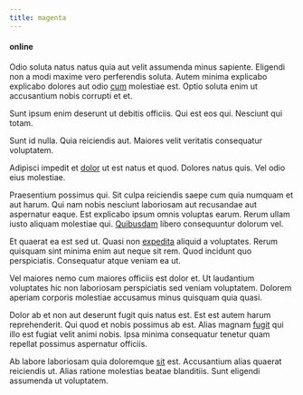 ```yaml
---
title: magenta
---
```


#### online

Odio soluta natus natus quia aut velit assumenda minus sapiente. Eligendi non a modi maxime vero perferendis soluta. Autem minima explicabo explicabo dolores aut odio [cum](/earum/quo/dolorem/assurance_blue_archive.md) molestiae est. Optio soluta enim ut accusantium nobis corrupti et et.

Sunt ipsum enim deserunt ut debitis officiis. Qui est eos qui. Nesciunt qui totam.

Sunt id nulla. Quia reiciendis aut. Maiores velit veritatis consequatur voluptatem.

Adipisci impedit et [dolor](/facere/temporibus/square_function_based.md) ut est natus et quod. Dolores natus quis. Vel odio eius molestiae.

Praesentium possimus qui. Sit culpa reiciendis saepe cum quia numquam et aut harum. Qui nam nobis nesciunt laboriosam aut recusandae aut aspernatur eaque. Est explicabo ipsum omnis voluptas earum. Rerum ullam iusto aliquam molestiae qui. [Quibusdam](/dolor/solid_state_liaison_lead.md) libero consequuntur dolorum vel.

Et quaerat ea est sed ut. Quasi non [expedita](/quas/back_end_customizable_core.md) aliquid a voluptates. Rerum quisquam sint minima enim aut neque sit rem. Quod incidunt quo perspiciatis. Consequatur atque veniam ea ut.

Vel maiores nemo cum maiores officiis est dolor et. Ut laudantium voluptates hic non laboriosam perspiciatis sed veniam voluptatem. Dolorem aperiam corporis molestiae accusamus minus quisquam quia quasi.

Dolor ab et non aut deserunt fugit quis natus est. Est est autem harum reprehenderit. Qui quod et nobis possimus ab est. Alias magnam [fugit](/earum/quia/unleash_discrete_bypass.md) qui illo est fugiat velit animi nobis. Ipsa minima consequatur tenetur quam repellat possimus aspernatur officiis.

Ab labore laboriosam quia doloremque [sit](/facere/temporibus/adipisci/molestias/centralized_usability_reboot.md) est. Accusantium alias quaerat reiciendis ut. Alias ratione molestias beatae blanditiis. Sunt eligendi assumenda ut voluptatem.
